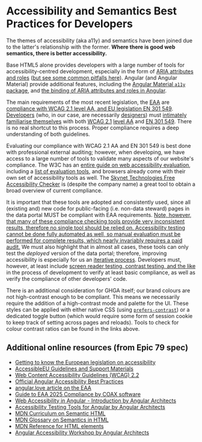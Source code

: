 # Accessibility and Semantics Best Practices for Developers

The themes of accessibility (aka a11y) and semantics have been joined due to the latter's relationship with the former.
**Where there is good web semantics, there is better accessibility.**

Base HTML5 alone provides developers with a large number of tools for accessibility-centred development, especially in the form of [ARIA attributes and roles](https://developer.mozilla.org/en-US/docs/Web/Accessibility/ARIA/Reference) ([but see some common pitfalls here](https://web.dev/learn/accessibility/aria-html?continue=https%3A%2F%2Fweb.dev%2Flearn%2Faccessibility%2F%23article-https%3A%2F%2Fweb.dev%2Flearn%2Faccessibility%2Faria-html)).
Angular (and Angular Material) provide additional features, including the [Angular Material `a11y` package](https://material.angular.dev/cdk/a11y/overview), and [the binding of ARIA attributes and roles in Angular](https://angular.dev/best-practices/a11y#accessibility-attributes).

The main requirements of the most recent legislation, the [EAA](https://www.wcag.com/compliance/european-accessibility-act/) are [compliance with WCAG 2.1 level AA, and EU legislation EN 301 549](https://www.wcag.com/compliance/european-accessibility-act/#What_technical_standards_should_you_follow_for_EAA_compliance).
[Developers](https://www.w3.org/WAI/tips/developing/) (who, in our case, are necessarily [designers](https://www.w3.org/WAI/tips/designing/)) must [intimately familiarise themselves](https://www.w3.org/WAI/tutorials/) with both [WCAG 2.1](https://www.w3.org/WAI/WCAG22/quickref/?versions=2.1) [level AA](https://www.wcag.com/resource/what-is-wcag/#The_Three_Levels_of_WCAG_Conformance_A_AA_and_AAA) and [EN 301 549](https://www.wcag.com/compliance/en-301-549/).
There is no real shortcut to this process.
Proper compliance requires a deep understanding of both guidelines.

Evaluating our compliance with WCAG 2.1 AA and EN 301 549 is best done with professional external auditing; however, when developing, we have access to a large number of tools to validate many aspects of our website's compliance.
The W3C has an [entire guide on web accessibility evaluation](https://www.w3.org/WAI/test-evaluate/), including a [list of evaluation tools](https://www.w3.org/WAI/test-evaluate/tools/list/), and browsers already come with their own set of accessibility tools as well.
The [Skynet Technologies Free Accessibility Checker](https://www.skynettechnologies.com/accessibility-checker) is (despite the company name) a great tool to obtain a broad overview of current compliance.

It is important that these tools are adopted and consistently used, since all (existing and) new code for public-facing (i.e.
non-data steward) pages in the data portal MUST be compliant with EAA requirements.
[Note, however, that many of these compliance checking tools provide very inconsistent results, therefore no single tool should be relied on.
Accessibility testing cannot be done fully automated as well, so manual evaluation must be performed for complete results, which nearly invariably requires a paid audit.](https://www.w3.org/WAI/test-evaluate/tools/selecting/) We must also highlight that in almost all cases, these tools can only test the _deployed_ version of the data portal; therefore, improving accessibility is especially for us an [iterative process](https://www.wcag.com/solutions/accessibility-checker/#Implementation_process).
Developers must, however, at least include [screen reader testing, contrast testing, and the like](https://www.w3.org/WAI/test-evaluate/easy-checks/) in the process of development to verify at least basic compliance, as well as verify the compliance of other developers' code.

There is an additional consideration for GHGA itself; our brand colours are not high-contrast enough to be compliant.
This means we necessarily require the addition of a high-contrast mode and palette for the UI.
These styles can be applied with either native CSS (using [`prefers-contrast`](https://developer.mozilla.org/en-US/docs/Web/CSS/@media/prefers-contrast)) or a dedicated toggle button (which would require some form of session cookie to keep track of setting across pages and reloads).
Tools to check for colour contrast ratios can be found in the links above.

## Additional online resources (from Epic 79 spec)

- [Getting to know the European legislation on accessibility](https://accessible-eu-centre.ec.europa.eu/getting-know-european-legislation-accessibility_en)
- [AccessibleEU Guidelines and Support Materials](https://accessible-eu-centre.ec.europa.eu/guidelines-and-support-materials_en)
- [Web Content Accessibility Guidelines (WCAG) 2.2](https://www.w3.org/TR/WCAG22/)
- [Official Angular Accessibility Best Practices](https://angular.dev/best-practices/a11y)
- [angular.love article on the EAA](https://angular.love/digital-accessibility-2025-how-to-avoid-fines-and-win-more-users)
- [Guide to EAA 2025 Compliance by COAX software](https://coaxsoft.com/blog/guide-to-eaa-2025-compliance)
- [Web Accessibility in Angular - Introduction by Angular Architects](https://www.angulararchitects.io/blog/web-accessibility-in-angular/)
- [Accessibility Testing Tools for Angular by Angular Architects](https://www.angulararchitects.io/blog/accessibility-testing-tools/)
- [MDN Curriculum on Semantic HTML](https://developer.mozilla.org/en-US/curriculum/core/semantic-html/)
- [MDN Glossary on Semantics in HTML](https://developer.mozilla.org/en-US/docs/Glossary/Semantics#semantics_in_html)
- [MDN Reference for HTML elements](https://developer.mozilla.org/en-US/docs/Web/HTML/Reference/Elements)
- [Angular Accessibility Workshop by Angular Architects](https://www.angulararchitects.io/en/training/angular-accessibility-workshop/)
